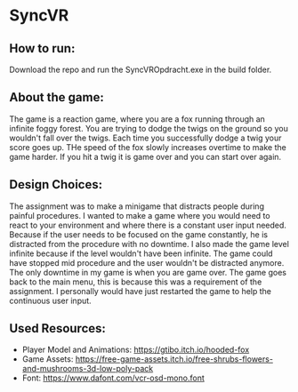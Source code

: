# SyncVR

## How to run:
Download the repo and run the SyncVROpdracht.exe in the build folder.

## About the game:
The game is a reaction game, where you are a fox running through an infinite foggy forest. You are trying to dodge the twigs on the ground so you wouldn't fall over the twigs. Each time you successfully dodge a twig your score goes up. THe speed of the fox slowly increases overtime to make the game harder. If you hit a twig it is game over and you can start over again.

## Design Choices:

The assignment was to make a minigame that distracts people during painful procedures. I wanted to make a game where you would need to react to your environment and where there is a constant user input needed. Because if the user needs to be focused on the game constantly, he is distracted from the procedure with no downtime. I also made the game level infinite because if the level wouldn't have been infinite. The game could have stopped mid procedure and the user wouldn't be distracted anymore. The only downtime in my game is when you are game over. The game goes back to the main menu, this is because this was a requirement of the assignment. I personally would have just restarted the game to help the continuous user input.

## Used Resources:

- Player Model and Animations: https://gtibo.itch.io/hooded-fox
- Game Assets: https://free-game-assets.itch.io/free-shrubs-flowers-and-mushrooms-3d-low-poly-pack
- Font: https://www.dafont.com/vcr-osd-mono.font
